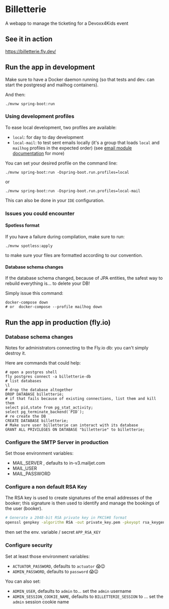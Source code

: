 # Billetterie

A webapp to manage the ticketing for a Devoxx4Kids event

## See it in action

https://billetterie.fly.dev/


## Run the app in development

Make sure to have a Docker daemon running (so that tests and dev. can start the postgresql and mailhog containers).

And then:

`./mvnw spring-boot:run`

### Using development profiles

To ease local development, two profiles are available:
- `local`: for day to day development
- `local-mail`: to test sent emails locally (it's a group that loads `local` and `mailhog` profiles in the expected order) (see [email module documentation](./src/main/java/org/montrealjug/billetterie/email/README.md#how-to-test-locally) for more)

You can set your desired profile on the command line:

```shell
./mvnw spring-boot:run -Dspring-boot.run.profiles=local
``` 
or 
```shell
./mvnw spring-boot:run -Dspring-boot.run.profiles=local-mail
```
This can also be done in your `IDE` configuration.

### Issues you could encounter

#### Spotless format

If you have a failure during compilation, make sure to run:

```shell
./mvnw spotless:apply
```

to make sure your files are formatted according to our convention.

#### Database schema changes

If the database schema changed, because of JPA entities, the safest way to rebuild everything is... to delete your DB!

Simply issue this command:

```shell
docker-compose down
# or  docker-compose --profile mailhog down
```

## Run the app in production (fly.io)

### Database schema changes

Notes for administrators connecting to the Fly.io db: you can't simply destroy it. 

Here are commands that could help:

```shell
# open a postgres shell
fly postgres connect -a billetterie-db
# list databases
\l
# drop the database altogether
DROP DATABASE billetterie;
# if that fails because of existing connections, list them and kill them
select pid,state from pg_stat_activity;
select pg_terminate_backend(`PID`);
# re create the DB
CREATE DATABASE billetterie;
# Make sure user billetterie can interact with its database
GRANT ALL PRIVILEGES ON DATABASE "billetterie" to billetterie;
```

### Configure the SMTP Server in production

Set those environment variables:

* MAIL_SERVER , defaults to in-v3.mailjet.com
* MAIL_USER
* MAIL_PASSWORD

### Configure a non default RSA Key

The RSA key is used to create signatures of the email addresses of the booker; this signature is then used to identify and manage the bookings of the user (booker).

```bash
# Generate a 2048-bit RSA private key in PKCS#8 format
openssl genpkey -algorithm RSA -out private_key.pem -pkeyopt rsa_keygen_bits:2048
```

then set the env. variable / secret `APP_RSA_KEY`

### Configure security

Set at least those environment variables:
* `ACTUATOR_PASSWORD`, defaults to `actuator` 😱😉
* `ADMIN_PASSWORD`, defaults to `password` 😱😉

You can also set:
* `ADMIN_USER`, defaults to `admin` to... set the `admin` username
* `ADMIN_SESSION_COOKIE_NAME`, defaults to `BILLETTERIE_SESSION` to ... set the `admin` session cookie name
